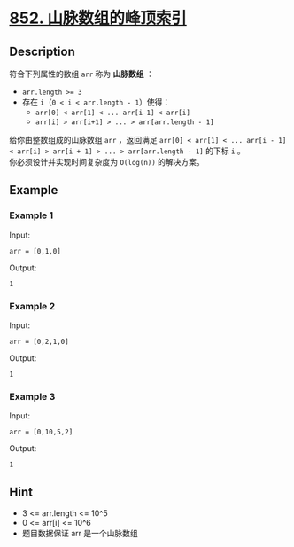 # [852. 山脉数组的峰顶索引](https://leetcode.cn/problems/peak-index-in-a-mountain-array/)
## Description
符合下列属性的数组 `arr` 称为 **山脉数组** ：
- `arr.length >= 3`
- 存在 `i`（`0 < i < arr.length - 1`）使得：
  - `arr[0] < arr[1] < ... arr[i-1] < arr[i]`
  - `arr[i] > arr[i+1] > ... > arr[arr.length - 1]`


给你由整数组成的山脉数组 `arr` ，返回满足 `arr[0] < arr[1] < ... arr[i - 1] < arr[i] > arr[i + 1] > ... > arr[arr.length - 1]` 的下标 `i` 。  
你必须设计并实现时间复杂度为 `O(log(n))` 的解决方案。
## Example
### Example 1
Input:  
```
arr = [0,1,0]
```
Output:
```
1
```
### Example 2
Input:  
```
arr = [0,2,1,0]
```
Output:
```
1
```
### Example 3
Input:  
```
arr = [0,10,5,2]
```
Output:
```
1
```
## Hint
- 3 <= arr.length <= 10^5
- 0 <= arr[i] <= 10^6
- 题目数据保证 arr 是一个山脉数组

